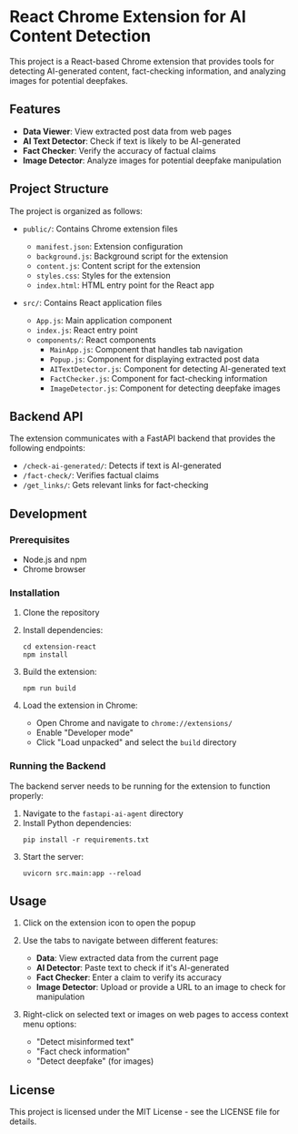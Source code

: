 # React Chrome Extension for AI Content Detection

This project is a React-based Chrome extension that provides tools for detecting AI-generated content, fact-checking information, and analyzing images for potential deepfakes.

## Features

- **Data Viewer**: View extracted post data from web pages
- **AI Text Detector**: Check if text is likely to be AI-generated
- **Fact Checker**: Verify the accuracy of factual claims
- **Image Detector**: Analyze images for potential deepfake manipulation

## Project Structure

The project is organized as follows:

- `public/`: Contains Chrome extension files

  - `manifest.json`: Extension configuration
  - `background.js`: Background script for the extension
  - `content.js`: Content script for the extension
  - `styles.css`: Styles for the extension
  - `index.html`: HTML entry point for the React app

- `src/`: Contains React application files
  - `App.js`: Main application component
  - `index.js`: React entry point
  - `components/`: React components
    - `MainApp.js`: Component that handles tab navigation
    - `Popup.js`: Component for displaying extracted post data
    - `AITextDetector.js`: Component for detecting AI-generated text
    - `FactChecker.js`: Component for fact-checking information
    - `ImageDetector.js`: Component for detecting deepfake images

## Backend API

The extension communicates with a FastAPI backend that provides the following endpoints:

- `/check-ai-generated/`: Detects if text is AI-generated
- `/fact-check/`: Verifies factual claims
- `/get_links/`: Gets relevant links for fact-checking

## Development

### Prerequisites

- Node.js and npm
- Chrome browser

### Installation

1. Clone the repository
2. Install dependencies:

   ```
   cd extension-react
   npm install
   ```

3. Build the extension:

   ```
   npm run build
   ```

4. Load the extension in Chrome:
   - Open Chrome and navigate to `chrome://extensions/`
   - Enable "Developer mode"
   - Click "Load unpacked" and select the `build` directory

### Running the Backend

The backend server needs to be running for the extension to function properly:

1. Navigate to the `fastapi-ai-agent` directory
2. Install Python dependencies:
   ```
   pip install -r requirements.txt
   ```
3. Start the server:
   ```
   uvicorn src.main:app --reload
   ```

## Usage

1. Click on the extension icon to open the popup
2. Use the tabs to navigate between different features:

   - **Data**: View extracted data from the current page
   - **AI Detector**: Paste text to check if it's AI-generated
   - **Fact Checker**: Enter a claim to verify its accuracy
   - **Image Detector**: Upload or provide a URL to an image to check for manipulation

3. Right-click on selected text or images on web pages to access context menu options:
   - "Detect misinformed text"
   - "Fact check information"
   - "Detect deepfake" (for images)

## License

This project is licensed under the MIT License - see the LICENSE file for details.
